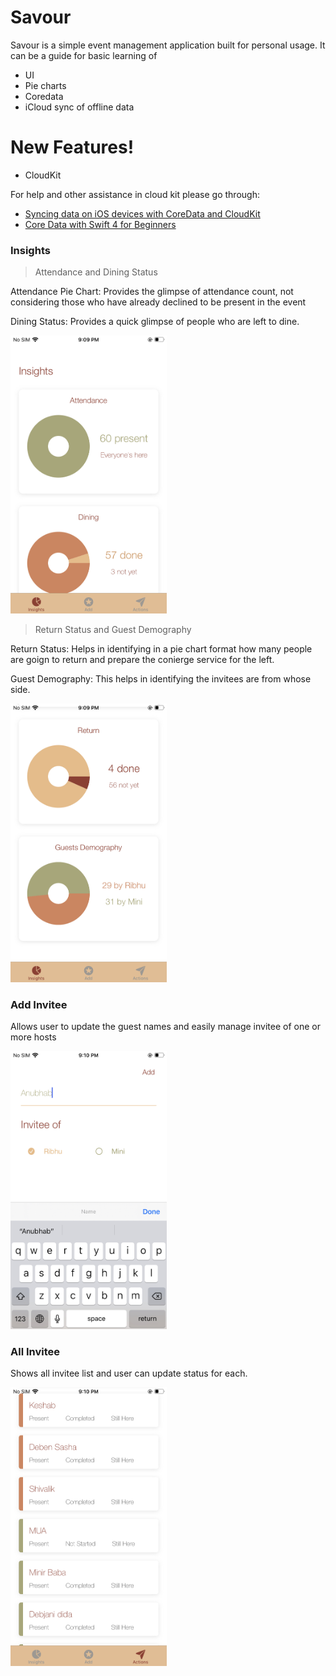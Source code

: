 # Savour

Savour is a simple event management application built for personal usage. It can be a guide for basic learning of 

  - UI
  - Pie charts
  - Coredata
  - iCloud sync of offline data

# New Features!

  - CloudKit

For help and other assistance in cloud kit please go through:
  - [Syncing data on iOS devices with CoreData and CloudKit](https://medium.com/apple-developer-academy-federico-ii/syncing-data-on-ios-devices-with-coredata-and-cloudkit-bed296fc26e0)
  - [Core Data with Swift 4 for Beginners](https://medium.com/xcblog/core-data-with-swift-4-for-beginners-1fc067cca707)


### Insights

> Attendance and Dining Status

Attendance Pie Chart: Provides the glimpse of attendance count, not considering those who have already declined to be present in the event

Dining Status: Provides a quick glimpse of people who are left to dine.


<img src="./Docs/Screens/IMG_578675782884-1.jpeg" width="250">

> Return Status and Guest Demography

Return Status: Helps in identifying in a pie chart format how many people are goign to return and prepare the conierge service for the left.

Guest Demography: This helps in identifying the invitees are from whose side.


<img src="./Docs/Screens/IMG_8925DEC2BFDE-1.jpeg" width="250">

### Add Invitee

Allows user to update the guest names and easily manage invitee of one or more hosts


<img src="./Docs/Screens/IMG_9FDA2046D7E0-1.jpeg" width="250">

### All Invitee

Shows all invitee list and user can update status for each.

<img src="./Docs/Screens/IMG_082BF7BE3C91-1.jpeg" width="250">


